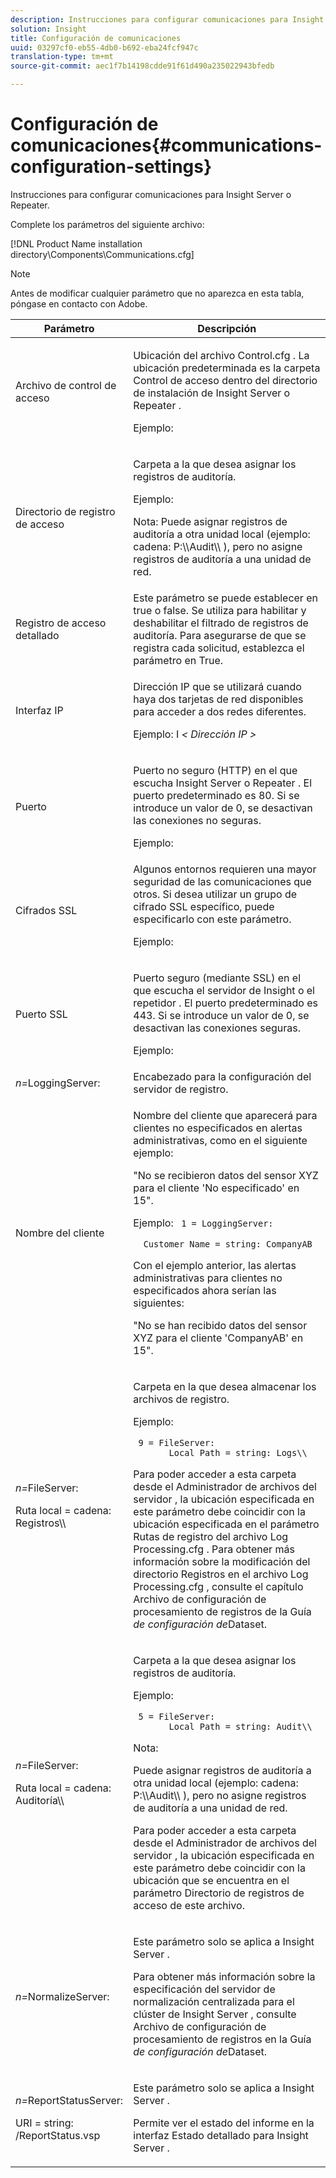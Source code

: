 ```yaml
---
description: Instrucciones para configurar comunicaciones para Insight Server o Repeater.
solution: Insight
title: Configuración de comunicaciones
uuid: 03297cf0-eb55-4db0-b692-eba24fcf947c
translation-type: tm+mt
source-git-commit: aec1f7b14198cdde91f61d490a235022943bfedb

---
```



# Configuración de comunicaciones{#communications-configuration-settings}

Instrucciones para configurar comunicaciones para Insight Server o Repeater.

Complete los parámetros del siguiente archivo:

[!DNL Product Name installation directory\Components\Communications.cfg]

>[!NOTE]
>
>Antes de modificar cualquier parámetro que no aparezca en esta tabla, póngase en contacto con Adobe.

<table id="table_C87F1150E53548F484A8C0CFE91F1079"> 
 <thead> 
  <tr> 
   <th colname="col1" class="entry"> Parámetro </th> 
   <th colname="col2" class="entry"> Descripción </th> 
  </tr> 
 </thead>
 <tbody> 
  <tr> 
   <td colname="col1"> Archivo de control de acceso </td> 
   <td colname="col2"> <p>Ubicación del <span class="filepath"> archivo Control.cfg </span> . La ubicación predeterminada es la <span class="filepath"> carpeta Control de acceso </span> dentro del directorio de instalación de <span class="keyword"> Insight Server </span> o <span class="wintitle"> Repeater </span> . </p> <p>Ejemplo: <filepath></filepath> </p> </td> 
  </tr> 
  <tr> 
   <td colname="col1"> Directorio de registro de acceso </td> 
   <td colname="col2"> <p>Carpeta a la que desea asignar los registros de auditoría. </p> <p>Ejemplo: <filepath></filepath> </p> <p> <p>Nota:  Puede asignar registros de auditoría a otra unidad local (ejemplo: <span class="filepath"> cadena: P:\\Audit\\ </span>), pero no asigne registros de auditoría a una unidad de red. </p> </p> </td> 
  </tr> 
  <tr> 
   <td colname="col1"> Registro de acceso detallado </td> 
   <td colname="col2"> Este parámetro se puede establecer en true o false. Se utiliza para habilitar y deshabilitar el filtrado de registros de auditoría. Para asegurarse de que se registra cada solicitud, establezca el parámetro en True. </td> 
  </tr> 
  <tr> 
   <td colname="col1"> Interfaz IP </td> 
   <td colname="col2"> <p>Dirección IP que se utilizará cuando haya dos tarjetas de red disponibles para acceder a dos redes diferentes. </p> <p>Ejemplo: I <filepath></filepath><i>&lt; <span class="filepath"> Dirección IP </span>&gt;</i> </p> </td> 
  </tr> 
  <tr> 
   <td colname="col1"> Puerto </td> 
   <td colname="col2"> <p>Puerto no seguro (HTTP) en el que escucha <span class="keyword"> Insight Server </span> o <span class="wintitle"> Repeater </span> . El puerto predeterminado es 80. Si se introduce un valor de 0, se desactivan las conexiones no seguras. </p> <p>Ejemplo: <filepath></filepath> </p> </td> 
  </tr> 
  <tr> 
   <td colname="col1"> Cifrados SSL </td> 
   <td colname="col2"> Algunos entornos requieren una mayor seguridad de las comunicaciones que otros. Si desea utilizar un grupo de cifrado SSL específico, puede especificarlo con este parámetro. <p>Ejemplo: <filepath></filepath> </p> </td> 
  </tr> 
  <tr> 
   <td colname="col1"> Puerto SSL </td> 
   <td colname="col2"> <p>Puerto seguro (mediante SSL) en el que escucha el servidor de <span class="keyword"> Insight </span> o el <span class="wintitle"> repetidor </span> . El puerto predeterminado es 443. Si se introduce un valor de 0, se desactivan las conexiones seguras. </p> <p>Ejemplo: <span class="filepath"></span> </p> <filepath></filepath> </td> 
  </tr> 
  <tr> 
   <td colname="col1"> <i>n=</i>LoggingServer: </td> 
   <td colname="col2"> Encabezado para la configuración del servidor de registro. </td> 
  </tr> 
  <tr> 
   <td colname="col1"> Nombre del cliente </td> 
   <td colname="col2"> <p>Nombre del cliente que aparecerá para clientes no especificados en alertas administrativas, como en el siguiente ejemplo: </p> <p>"No se recibieron datos del sensor XYZ para el cliente 'No especificado' en 15". </p> <p>Ejemplo: <code> 1&nbsp;=&nbsp;LoggingServer:&nbsp; 
      &nbsp;&nbsp;Customer&nbsp;Name&nbsp;=&nbsp;string:&nbsp;CompanyAB </code> </p> <p>Con el ejemplo anterior, las alertas administrativas para clientes no especificados ahora serían las siguientes: </p> <p>"No se han recibido datos del sensor XYZ para el cliente 'CompanyAB' en 15". </p> </td> 
  </tr> 
  <tr> 
   <td colname="col1"> <p> <i>n=</i>FileServer: </p> <p> Ruta local = cadena: Registros\\ </p> </td> 
   <td colname="col2"> <p>Carpeta en la que desea almacenar los archivos de registro. </p> <p>Ejemplo: </p> <code> 9&nbsp;=&nbsp;FileServer:&nbsp; 
     &nbsp;&nbsp;Local&nbsp;Path&nbsp;=&nbsp;string:&nbsp;Logs\\ </code> <p>Para poder acceder a esta carpeta desde el Administrador de archivos del <span class="wintitle"> servidor </span>, la ubicación especificada en este parámetro debe coincidir con la ubicación especificada en el parámetro Rutas de registro del <span class="filepath"> archivo Log Processing.cfg </span> . Para obtener más información sobre la modificación del directorio Registros en el archivo <span class="filepath"> Log Processing.cfg </span> , consulte el capítulo Archivo de configuración de procesamiento de registros de la Guía <i>de configuración de</i>Dataset. </p> </td> 
  </tr> 
  <tr> 
   <td colname="col1"> <p> <i>n=</i>FileServer: </p> <p> Ruta local = cadena: Auditoría\\ </p> </td> 
   <td colname="col2"> <p>Carpeta a la que desea asignar los registros de auditoría. </p> <p>Ejemplo: </p> <code> 5&nbsp;=&nbsp;FileServer:&nbsp; 
     &nbsp;&nbsp;Local&nbsp;Path&nbsp;=&nbsp;string:&nbsp;Audit\\ </code> <p>Nota:  <p>Puede asignar registros de auditoría a otra unidad local (ejemplo: <span class="filepath"> cadena: P:\\Audit\\ </span>), pero no asigne registros de auditoría a una unidad de red. </p> <p>Para poder acceder a esta carpeta desde el Administrador de archivos del <span class="wintitle"> servidor </span>, la ubicación especificada en este parámetro debe coincidir con la ubicación que se encuentra en el parámetro Directorio de registros de acceso de este archivo. </p> </p> </td> 
  </tr> 
  <tr> 
   <td colname="col1"> <i>n=</i>NormalizeServer: </td> 
   <td colname="col2"> <p>Este parámetro solo se aplica a <span class="keyword"> Insight Server </span>. </p> <p>Para obtener más información sobre la especificación del servidor de normalización centralizada para el clúster de <span class="keyword"> Insight Server </span> , consulte Archivo de configuración de procesamiento de registros en la Guía <i>de configuración de</i>Dataset. </p> </td> 
  </tr> 
  <tr> 
   <td colname="col1"> <p> <i>n=</i>ReportStatusServer: </p> <p> URI = string: /ReportStatus.vsp </p> </td> 
   <td colname="col2"> <p>Este parámetro solo se aplica a <span class="keyword"> Insight Server </span>. </p> <p>Permite ver el estado <span class="keyword"> del </span> informe en la interfaz Estado detallado para <span class="keyword"> Insight Server </span>. </p> </td> 
  </tr> 
 </tbody> 
</table>

